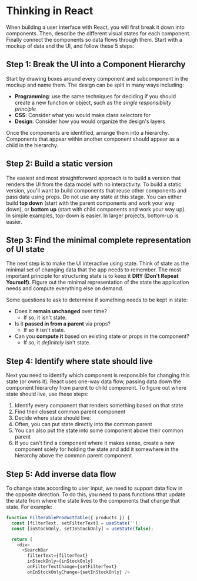 # Thinking in React

When building a user interface with React, you will first break it down into components. Then, describe the different visual states for each component. Finally connect the components so data flows through them. Start with a mockup of data and the UI, and follow these 5 steps:

## Step 1: Break the UI into a Component Hierarchy
Start by drawing boxes around every component and subcomponent in the mockup and name them. The design can be split in many ways including:
- **Programming**: use the same techniques for deciding if you should create a new function or object, such as the *single responsibility principle*
- **CSS**: Consider what you would make class selectors for
- **Design**: Consider how you would organize the design's layers

Once the components are identified, arrange them into a hierarchy. Components that appear within another component should appear as a child in the hierarchy.

## Step 2: Build a static version
The easiest and most straightforward approach is to build a version that renders the UI from the data model with no interactivity. To build a static version, you'll want to build components that reuse other components and pass data using props. Do not use any state at this stage. You can either build **top down** (start with the parent components and work your way down), or **bottom up** (start with child components and work your way up). In simple examples, top-down is easier. In larger projects, bottom-up is easier.

## Step 3: Find the minimal complete representation of UI state
The next step is to make the UI interactive using state. Think of state as the minimal set of changing data that the app needs to remember. The most important principle for structuring state is to keep it **DRY (Don't Repeat Yourself)**. Figure out the minimal representation of the state the application needs and compute everything else on demand. 

Some questions to ask to determine if something needs to be kept in state:

- Does it **remain unchanged** over time?
  - If so, it isn't state.
- Is it **passed in from a parent** via props? 
  - If so it isn't state.
- Can you **compute it** based on existing state or props in the component?
  - If so, it *definitely* isn't state.

## Step 4: Identify where state should live
Next you need to identify which component is responsible for changing this state (or owns it). React uses one-way data flow, passing data down the component hierarchy from parent to child component. To figure out where state should live, use these steps:

1. Identify every component that renders something based on that state
2. Find their closest common parent component
3. Decide where state should live:
  1. Often, you can put state directly into the common parent
  2. You can also put the state into some component above their common parent
  3. If you can't find a component where it makes sense, create a new component solely for holding the state and add it somewhere in the hierarchy above the common parent component

## Step 5: Add inverse data flow
To change state according to user input, we need to support data flow in the opposite direction. To do this, you need to pass functions tthat update the state from where the state lives to the components that change that state. For example:
```javascript
function FilterableProductTable({ products }) {
  const [filterText, setFilterText] = useState('');
  const [inStockOnly, setInStockOnly] = useState(false);

  return (
    <div>
      <SearchBar 
        filterText={filterText} 
        inStockOnly={inStockOnly}
        onFilterTextChange={setFilterText}
        onInStockOnlyChange={setInStockOnly} />
```
